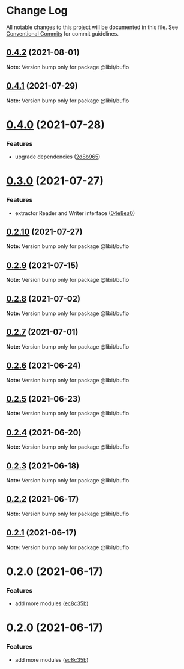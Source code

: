 # Change Log

All notable changes to this project will be documented in this file.
See [Conventional Commits](https://conventionalcommits.org) for commit guidelines.

## [0.4.2](https://gitr.net/mindary/libit/compare/@libit/bufio@0.4.1...@libit/bufio@0.4.2) (2021-08-01)

**Note:** Version bump only for package @libit/bufio





## [0.4.1](https://gitr.net/mindary/libit/compare/@libit/bufio@0.4.0...@libit/bufio@0.4.1) (2021-07-29)

**Note:** Version bump only for package @libit/bufio





# [0.4.0](https://gitr.net/mindary/libit/compare/@libit/bufio@0.3.0...@libit/bufio@0.4.0) (2021-07-28)


### Features

* upgrade dependencies ([2d8b965](https://gitr.net/mindary/libit/commits/2d8b965efb6abee298ea710baf9824090e18dbaf))





# [0.3.0](https://gitr.net/mindary/libit/compare/@libit/bufio@0.2.10...@libit/bufio@0.3.0) (2021-07-27)


### Features

* extractor Reader and Writer interface ([04e8ea0](https://gitr.net/mindary/libit/commits/04e8ea0eaf77ce98545d66f96dba1d3d429d7e90))





## [0.2.10](https://gitr.net/mindary/libit/compare/@libit/bufio@0.2.9...@libit/bufio@0.2.10) (2021-07-27)

**Note:** Version bump only for package @libit/bufio





## [0.2.9](https://gitr.net/mindary/libit/compare/@libit/bufio@0.2.8...@libit/bufio@0.2.9) (2021-07-15)

**Note:** Version bump only for package @libit/bufio





## [0.2.8](https://gitr.net/mindary/libit/compare/@libit/bufio@0.2.7...@libit/bufio@0.2.8) (2021-07-02)

**Note:** Version bump only for package @libit/bufio





## [0.2.7](https://gitr.net/mindary/libit/compare/@libit/bufio@0.2.6...@libit/bufio@0.2.7) (2021-07-01)

**Note:** Version bump only for package @libit/bufio





## [0.2.6](https://gitr.net/mindary/libit/compare/@libit/bufio@0.2.5...@libit/bufio@0.2.6) (2021-06-24)

**Note:** Version bump only for package @libit/bufio





## [0.2.5](https://gitr.net/mindary/libit/compare/@libit/bufio@0.2.4...@libit/bufio@0.2.5) (2021-06-23)

**Note:** Version bump only for package @libit/bufio





## [0.2.4](https://gitr.net/mindary/libit/compare/@libit/bufio@0.2.3...@libit/bufio@0.2.4) (2021-06-20)

**Note:** Version bump only for package @libit/bufio





## [0.2.3](https://gitr.net/mindary/libit/compare/@libit/bufio@0.2.2...@libit/bufio@0.2.3) (2021-06-18)

**Note:** Version bump only for package @libit/bufio





## [0.2.2](https://gitr.net/mindary/libit/compare/@libit/bufio@0.2.1...@libit/bufio@0.2.2) (2021-06-17)

**Note:** Version bump only for package @libit/bufio





## [0.2.1](https://gitr.net/mindary/libit/compare/@libit/bufio@0.2.0...@libit/bufio@0.2.1) (2021-06-17)

**Note:** Version bump only for package @libit/bufio





# 0.2.0 (2021-06-17)


### Features

* add more modules ([ec8c35b](https://gitr.net/mindary/libit/commits/ec8c35b18b46fd894731b63383e766973070cc52))





# 0.2.0 (2021-06-17)


### Features

* add more modules ([ec8c35b](https://gitr.net/mindary/libit/commits/ec8c35b18b46fd894731b63383e766973070cc52))
